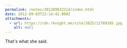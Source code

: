 ```yaml
---
permalink: /notes/201209032214/index.html
date: 2012-09-03T22:14:42.000Z
attachments:
  - url: https://cdn.rknight.me/site/2025/12769185.jpg
    alt: null
---
```


That's what she said.
